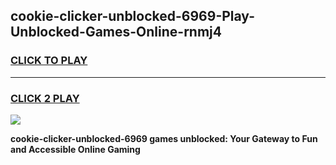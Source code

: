 
## cookie-clicker-unblocked-6969-Play-Unblocked-Games-Online-rnmj4
<h3>
<a href="https://premium76.site?title=cookie-clicker-unblocked-6969&ref=25A">CLICK TO PLAY</a></h3>
<hr>

<h3>
<a href="https://premium76.site?title=cookie-clicker-unblocked-6969&ref=25A">CLICK 2 PLAY</a>
  
</h3>

<a href="https://premium76.site?title=cookie-clicker-unblocked-6969&ref=25A"><img src="https://clearcache.store/games.png"></a>


**cookie-clicker-unblocked-6969 games unblocked: Your Gateway to Fun and Accessible Online Gaming**
